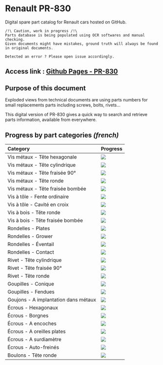 # Renault PR-830
Digital spare part catalog for Renault cars hosted on GitHub.

```text
/!\ Caution, work in progress /!\
Parts database is being populated using OCR softwares and manual checking.
Given documents might have mistakes, ground truth will always be found in original documents.

Detected an error ? Please open issue accordingly.
```

## Access link : [Github Pages - PR-830](https://thmahe.github.io/PR-830)

## Purpose of this document

Exploded views from technical documents are using parts numbers for small replacements parts including
screws, bolts, rivets...

This digital version of PR-830 gives a quick way to search and retrieve parts information, available from everywhere.

## Progress by part categories *(french)*

| Category                             | Progress                           |
|:-------------------------------------|------------------------------------|
| Vis métaux - Tête hexagonale         | ![](https://geps.dev/progress/100) | 
| Vis métaux - Tête cylindrique        | ![](https://geps.dev/progress/0)   |
| Vis métaux - Tête fraisée 90°        | ![](https://geps.dev/progress/0)   |
| Vis métaux - Tête ronde              | ![](https://geps.dev/progress/0)   |
| Vis métaux - Tête fraisée bombée     | ![](https://geps.dev/progress/0)   |
| Vis à tôle - Fente ordinaire         | ![](https://geps.dev/progress/0)   |
| Vis à tôle - Cavité en croix         | ![](https://geps.dev/progress/0)   |
| Vis à bois - Tête ronde              | ![](https://geps.dev/progress/0)   |
| Vis à bois - Tête fraisée bombée     | ![](https://geps.dev/progress/0)   |
| Rondelles - Plates                   | ![](https://geps.dev/progress/100) |
| Rondelles - Grower                   | ![](https://geps.dev/progress/100) |
| Rondelles - Éventail                 | ![](https://geps.dev/progress/100) |
| Rondelles - Contact                  | ![](https://geps.dev/progress/100) |
| Rivet - Tête cylindrique             | ![](https://geps.dev/progress/0)   |
| Rivet - Tête fraisée 90°             | ![](https://geps.dev/progress/0)   |
| Rivet - Tête ronde                   | ![](https://geps.dev/progress/0)   |
| Goupilles - Conique                  | ![](https://geps.dev/progress/0)   |
| Goupilles - Fendues                  | ![](https://geps.dev/progress/0)   |
| Goujons - A implantation dans métaux | ![](https://geps.dev/progress/0)   |
| Écrous - Hexagonaux                  | ![](https://geps.dev/progress/100) |
| Écrous - Borgnes                     | ![](https://geps.dev/progress/0)   |
| Écrous - A encoches                  | ![](https://geps.dev/progress/0)   |
| Écrous - A oreilles plates           | ![](https://geps.dev/progress/0)   |
| Écrous - A surdiamètre               | ![](https://geps.dev/progress/0)   |
| Écrous - Auto-freinés                | ![](https://geps.dev/progress/100) |
| Boulons - Tête ronde                 | ![](https://geps.dev/progress/0)   |
